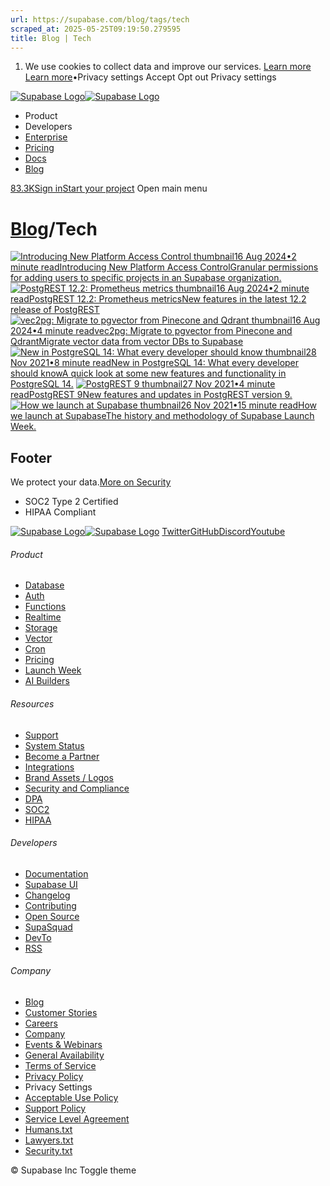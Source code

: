 ```yaml
---
url: https://supabase.com/blog/tags/tech
scraped_at: 2025-05-25T09:19:50.279595
title: Blog | Tech
---
```


  1. We use cookies to collect data and improve our services. [Learn more](https://supabase.com/privacy#8-cookies-and-similar-technologies-used-on-our-european-services)
[Learn more](https://supabase.com/privacy#8-cookies-and-similar-technologies-used-on-our-european-services)•Privacy settings
Accept Opt out Privacy settings


[![Supabase Logo](https://supabase.com/_next/image?url=https%3A%2F%2Ffrontend-assets.supabase.com%2Fwww%2Fd218d9190b87%2F_next%2Fstatic%2Fmedia%2Fsupabase-logo-wordmark--light.daaeffd3.png&w=256&q=75&dpl=dpl_9xPTPeSUKoDuygMmT5sPj6DB4mgG)![Supabase Logo](https://supabase.com/_next/image?url=https%3A%2F%2Ffrontend-assets.supabase.com%2Fwww%2Fd218d9190b87%2F_next%2Fstatic%2Fmedia%2Fsupabase-logo-wordmark--dark.b36ebb5f.png&w=256&q=75&dpl=dpl_9xPTPeSUKoDuygMmT5sPj6DB4mgG)](https://supabase.com/)
  * Product 
  * Developers 
  * [Enterprise](https://supabase.com/enterprise)
  * [Pricing](https://supabase.com/pricing)
  * [Docs](https://supabase.com/docs)
  * [Blog](https://supabase.com/blog)


[83.3K](https://github.com/supabase/supabase)[Sign in](https://supabase.com/dashboard)[Start your project](https://supabase.com/dashboard)
Open main menu
# [Blog](https://supabase.com/blog)/Tech
[![Introducing New Platform Access Control thumbnail](https://supabase.com/_next/image?url=%2Fimages%2Fblog%2Flw12%2Fday-5%2Fthumb_platform-access-control.png&w=3840&q=100&dpl=dpl_9xPTPeSUKoDuygMmT5sPj6DB4mgG)16 Aug 2024•2 minute readIntroducing New Platform Access ControlGranular permissions for adding users to specific projects in an Supabase organization.](https://supabase.com/blog/platform-access-control)
[![PostgREST 12.2: Prometheus metrics thumbnail](https://supabase.com/_next/image?url=%2Fimages%2Fblog%2Flw12%2Fday-5%2Fthumb_postgREST.png&w=3840&q=100&dpl=dpl_9xPTPeSUKoDuygMmT5sPj6DB4mgG)16 Aug 2024•2 minute readPostgREST 12.2: Prometheus metricsNew features in the latest 12.2 release of PostgREST](https://supabase.com/blog/postgrest-12-2)
[![vec2pg: Migrate to pgvector from Pinecone and Qdrant thumbnail](https://supabase.com/_next/image?url=%2Fimages%2Fblog%2Flw12%2Fday-5%2Fthumb_vec2pg.png&w=3840&q=100&dpl=dpl_9xPTPeSUKoDuygMmT5sPj6DB4mgG)16 Aug 2024•4 minute readvec2pg: Migrate to pgvector from Pinecone and QdrantMigrate vector data from vector DBs to Supabase](https://supabase.com/blog/vec2pg)
[![New in PostgreSQL 14: What every developer should know thumbnail](https://supabase.com/_next/image?url=%2Fimages%2Fblog%2Fwhats-new-in-postgres-14%2Fwhats-new-in-postgres-14-thumb.png&w=3840&q=100&dpl=dpl_9xPTPeSUKoDuygMmT5sPj6DB4mgG)28 Nov 2021•8 minute readNew in PostgreSQL 14: What every developer should knowA quick look at some new features and functionality in PostgreSQL 14.](https://supabase.com/blog/whats-new-in-postgres-14)
[![PostgREST 9 thumbnail](https://supabase.com/_next/image?url=%2Fimages%2Fblog%2Fpostgrest-9%2Fwhats-new-in-postgrest-9-thumb.png&w=3840&q=100&dpl=dpl_9xPTPeSUKoDuygMmT5sPj6DB4mgG)27 Nov 2021•4 minute readPostgREST 9New features and updates in PostgREST version 9.](https://supabase.com/blog/postgrest-9)
[![How we launch at Supabase thumbnail](https://supabase.com/_next/image?url=%2Fimages%2Fblog%2Fhow-we-launch%2Fhow-we-launch-thumb.jpg&w=3840&q=100&dpl=dpl_9xPTPeSUKoDuygMmT5sPj6DB4mgG)26 Nov 2021•15 minute readHow we launch at SupabaseThe history and methodology of Supabase Launch Week.](https://supabase.com/blog/supabase-how-we-launch)


## Footer
We protect your data.[More on Security](https://supabase.com/security)
  * SOC2 Type 2 Certified
  * HIPAA Compliant


[![Supabase Logo](https://supabase.com/_next/image?url=https%3A%2F%2Ffrontend-assets.supabase.com%2Fwww%2Fd218d9190b87%2F_next%2Fstatic%2Fmedia%2Fsupabase-logo-wordmark--light.daaeffd3.png&w=384&q=75&dpl=dpl_9xPTPeSUKoDuygMmT5sPj6DB4mgG)![Supabase Logo](https://supabase.com/_next/image?url=https%3A%2F%2Ffrontend-assets.supabase.com%2Fwww%2Fd218d9190b87%2F_next%2Fstatic%2Fmedia%2Fsupabase-logo-wordmark--dark.b36ebb5f.png&w=384&q=75&dpl=dpl_9xPTPeSUKoDuygMmT5sPj6DB4mgG)](https://supabase.com/)
[Twitter](https://twitter.com/supabase)[GitHub](https://github.com/supabase)[Discord](https://discord.supabase.com/)[Youtube](https://youtube.com/c/supabase)
###### Product
  * [Database](https://supabase.com/database)
  * [Auth](https://supabase.com/auth)
  * [Functions](https://supabase.com/edge-functions)
  * [Realtime](https://supabase.com/realtime)
  * [Storage](https://supabase.com/storage)
  * [Vector](https://supabase.com/modules/vector)
  * [Cron](https://supabase.com/modules/cron)
  * [Pricing](https://supabase.com/pricing)
  * [Launch Week](https://supabase.com/launch-week)
  * [AI Builders](https://supabase.com/solutions/ai-builders)


###### Resources
  * [Support](https://supabase.com/support)
  * [System Status](https://status.supabase.com/)
  * [Become a Partner](https://supabase.com/partners)
  * [Integrations](https://supabase.com/partners/integrations)
  * [Brand Assets / Logos](https://supabase.com/brand-assets)
  * [Security and Compliance](https://supabase.com/security)
  * [DPA](https://supabase.com/legal/dpa)
  * [SOC2](https://supabase.com/security)
  * [HIPAA](https://forms.supabase.com/hipaa2)


###### Developers
  * [Documentation](https://supabase.com/docs)
  * [Supabase UI](https://supabase.com/ui)
  * [Changelog](https://supabase.com/changelog)
  * [Contributing](https://github.com/supabase/supabase/blob/master/CONTRIBUTING.md)
  * [Open Source](https://supabase.com/open-source)
  * [SupaSquad](https://supabase.com/supasquad)
  * [DevTo](https://dev.to/supabase)
  * [RSS](https://supabase.com/rss.xml)


###### Company
  * [Blog](https://supabase.com/blog)
  * [Customer Stories](https://supabase.com/customers)
  * [Careers](https://supabase.com/careers)
  * [Company](https://supabase.com/company)
  * [Events & Webinars](https://supabase.com/events)
  * [General Availability](https://supabase.com/ga)
  * [Terms of Service](https://supabase.com/terms)
  * [Privacy Policy](https://supabase.com/privacy)
  * Privacy Settings
  * [Acceptable Use Policy](https://supabase.com/aup)
  * [Support Policy](https://supabase.com/support-policy)
  * [Service Level Agreement](https://supabase.com/sla)
  * [Humans.txt](https://supabase.com/humans.txt)
  * [Lawyers.txt](https://supabase.com/lawyers.txt)
  * [Security.txt](https://supabase.com/.well-known/security.txt)


© Supabase Inc
Toggle theme

